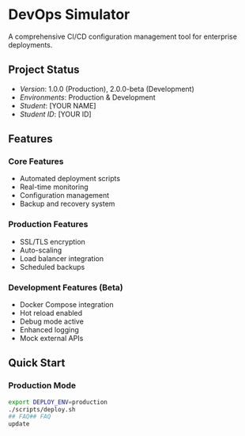 # DevOps Simulator

A comprehensive CI/CD configuration management tool for enterprise deployments.

## Project Status
- *Version*: 1.0.0 (Production), 2.0.0-beta (Development)
- *Environments*: Production & Development
- *Student*: [YOUR NAME]
- *Student ID*: [YOUR ID]

## Features

### Core Features
- Automated deployment scripts
- Real-time monitoring
- Configuration management
- Backup and recovery system

### Production Features
- SSL/TLS encryption
- Auto-scaling
- Load balancer integration
- Scheduled backups

### Development Features (Beta)
-  Docker Compose integration
-  Hot reload enabled
-  Debug mode active
-  Enhanced logging
-  Mock external APIs

## Quick Start

### Production Mode
```bash
export DEPLOY_ENV=production
./scripts/deploy.sh
## FAQ## FAQ
update
